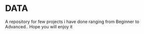 # DATA

A repository for few projects i have done ranging from Beginner to Advanced.. Hope you will enjoy it 
